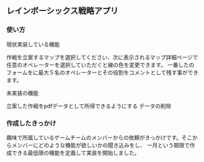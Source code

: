 ## レインボーシックス戦略アプリ

### 使い方 

現状実装している機能

作戦を立案するマップを選択してください、次に表示されるマップ詳細ページで任意のオペレーターを選択していただくと線の色を変更できます。
一番したのフォームをに最大５名のオペレーターとその役割をコメントとして残す事ができます。

未実装の機能

立案した作戦をpdfデータとして所得できるようにする
データの削除

### 作成したきっかけ
趣味で所属しているゲームチームのメンバーからの依頼がきっかけです。そこからメンバーにどのような機能が欲しいかの聞き込みをし、
一月という期限で作成できる最低限の機能を定義して実装を開始しました。

